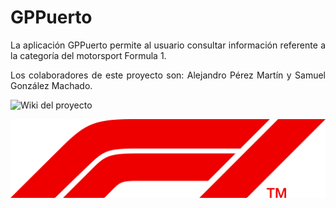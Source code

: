 <div align="justify">

# GPPuerto
La aplicación GPPuerto permite al usuario consultar información referente a la categoría del motorsport Formula 1.

Los colaboradores de este proyecto son:
Alejandro Pérez Martín y Samuel González Machado.
  

  ![Wiki del proyecto](  https://github.com/AlejandroPerMar/proyectoets/wiki)

![](https://github.com/AlejandroPerMar/proyectoets/blob/develop/Imagenes/logo.png)

</div>
